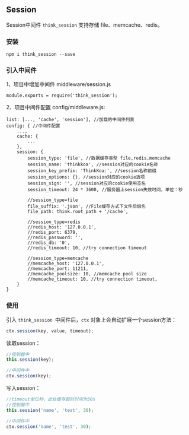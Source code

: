 ## Session

Session中间件 `think_session` 支持存储 file、memcache、redis。

### 安装

```
npm i think_session --save
```

### 引入中间件

1、项目中增加中间件 middleware/session.js
```
module.exports = require('think_session');
```

2、项目中间件配置 config/middleware.js:
```
list: [..., 'cache', 'session'], //加载的中间件列表
config: { //中间件配置
    ...,
    cache: {
        ...
    },
    session: {
        session_type: 'file', //数据缓存类型 file,redis,memcache
        session_name: 'thinkkoa', //session对应的cookie名称
        session_key_prefix: 'ThinkKoa:', //session名称前缀
        session_options: {}, //session对应的cookie选项
        session_sign: '', //session对应的cookie使用签名
        session_timeout: 24 * 3600, //服务器上session失效时间，单位：秒

        //session_type=file
        file_suffix: '.json', //File缓存方式下文件后缀名
        file_path: think.root_path + '/cache',

        //session_type=redis
        //redis_host: '127.0.0.1',
        //redis_port: 6379,
        //redis_password: '',
        //redis_db: '0',
        //redis_timeout: 10, //try connection timeout

        //session_type=memcache
        //memcache_host: '127.0.0.1',
        //memcache_port: 11211,
        //memcache_poolsize: 10, //memcache pool size
        //memcache_timeout: 10, //try connection timeout,
    }
}
```
### 使用

引入 `think_session `中间件后，`ctx` 对象上会自动扩展一个session方法：

```js
ctx.session(key, value, timeout);
```

读取session：

```js
//控制器中
this.session(key);

//中间件中
ctx.session(key);
```

写入session：

```js
//timeout单位秒，此处缓存超时时间为30s
//控制器中
this.session('name', 'test', 30);

//中间件中
ctx.session('name', 'test', 30);
```
